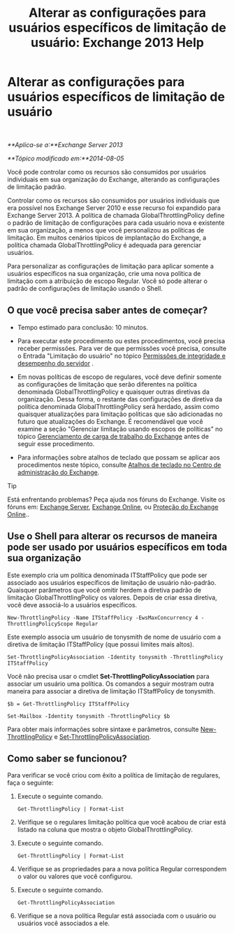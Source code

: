 ﻿---
title: 'Alterar as configurações para usuários específicos de limitação de usuário: Exchange 2013 Help'
TOCTitle: Alterar as configurações para usuários específicos de limitação de usuário
ms:assetid: c5f834d6-189d-485e-9800-5e0066815ecf
ms:mtpsurl: https://technet.microsoft.com/pt-br/library/JJ863577(v=EXCHG.150)
ms:contentKeyID: 50556283
ms.date: 05/22/2018
mtps_version: v=EXCHG.150
ms.translationtype: MT
---

# Alterar as configurações para usuários específicos de limitação de usuário

 

_**Aplica-se a:**Exchange Server 2013_

_**Tópico modificado em:**2014-08-05_

Você pode controlar como os recursos são consumidos por usuários individuais em sua organização do Exchange, alterando as configurações de limitação padrão.

Controlar como os recursos são consumidos por usuários individuais que era possível nos Exchange Server 2010 e esse recurso foi expandido para Exchange Server 2013. A política de chamada GlobalThrottlingPolicy define o padrão de limitação de configurações para cada usuário nova e existente em sua organização, a menos que você personalizou as políticas de limitação. Em muitos cenários típicos de implantação do Exchange, a política chamada GlobalThrottlingPolicy é adequada para gerenciar usuários.

Para personalizar as configurações de limitação para aplicar somente a usuários específicos na sua organização, crie uma nova política de limitação com a atribuição de escopo Regular. Você só pode alterar o padrão de configurações de limitação usando o Shell.

## O que você precisa saber antes de começar?

  - Tempo estimado para conclusão: 10 minutos.

  - Para executar este procedimento ou estes procedimentos, você precisa receber permissões. Para ver de que permissões você precisa, consulte o Entrada "Limitação do usuário" no tópico [Permissões de integridade e desempenho do servidor](server-health-and-performance-permissions-exchange-2013-help.md) .

  - Em novas políticas de escopo de regulares, você deve definir somente as configurações de limitação que serão diferentes na política denominada GlobalThrottlingPolicy e quaisquer outras diretivas da organização. Dessa forma, o restante das configurações de diretiva da política denominada GlobalThrottlingPolicy será herdado, assim como quaisquer atualizações para limitação políticas que são adicionadas no futuro que atualizações do Exchange. É recomendável que você examine a seção "Gerenciar limitação usando escopos de políticas" no tópico [Gerenciamento de carga de trabalho do Exchange](exchange-workload-management-exchange-2013-help.md) antes de seguir esse procedimento.

  - Para informações sobre atalhos de teclado que possam se aplicar aos procedimentos neste tópico, consulte [Atalhos de teclado no Centro de administração do Exchange](keyboard-shortcuts-in-the-exchange-admin-center-exchange-online-protection-help.md).


> [!TIP]
> Está enfrentando problemas? Peça ajuda nos fóruns do Exchange. Visite os fóruns em: <A href="https://go.microsoft.com/fwlink/p/?linkid=60612">Exchange Server</A>, <A href="https://go.microsoft.com/fwlink/p/?linkid=267542">Exchange Online</A>, ou <A href="https://go.microsoft.com/fwlink/p/?linkid=285351">Proteção do Exchange Online</A>..



## Use o Shell para alterar os recursos de maneira pode ser usado por usuários específicos em toda sua organização

Este exemplo cria um política denominada ITStaffPolicy que pode ser associado aos usuários específicos de limitação de usuário não-padrão. Quaisquer parâmetros que você omitir herdem a diretiva padrão de limitação GlobalThrottlingPolicy os valores. Depois de criar essa diretiva, você deve associá-lo a usuários específicos.

    New-ThrottlingPolicy -Name ITStaffPolicy -EwsMaxConcurrency 4 -ThrottlingPolicyScope Regular

Este exemplo associa um usuário de tonysmith de nome de usuário com a diretiva de limitação ITStaffPolicy (que possui limites mais altos).

    Set-ThrottlingPolicyAssociation -Identity tonysmith -ThrottlingPolicy ITStaffPolicy

Você não precisa usar o cmdlet **Set-ThrottlingPolicyAssociation** para associar um usuário uma política. Os comandos a seguir mostram outra maneira para associar a diretiva de limitação ITStaffPolicy de tonysmith.

    $b = Get-ThrottlingPolicy ITStaffPolicy

    Set-Mailbox -Identity tonysmith -ThrottlingPolicy $b

Para obter mais informações sobre sintaxe e parâmetros, consulte [New-ThrottlingPolicy](https://technet.microsoft.com/pt-br/library/dd351045\(v=exchg.150\)) e [Set-ThrottlingPolicyAssociation](https://technet.microsoft.com/pt-br/library/ff459231\(v=exchg.150\)).

## Como saber se funcionou?

Para verificar se você criou com êxito a política de limitação de regulares, faça o seguinte:

1.  Execute o seguinte comando.
    
        Get-ThrottlingPolicy | Format-List

2.  Verifique se o regulares limitação política que você acabou de criar está listado na coluna que mostra o objeto GlobalThrottlingPolicy.

3.  Execute o seguinte comando.
    
        Get-ThrottlingPolicy | Format-List

4.  Verifique se as propriedades para a nova política Regular correspondem o valor ou valores que você configurou.

5.  Execute o seguinte comando.
    
        Get-ThrottlingPolicyAssociation

6.  Verifique se a nova política Regular está associada com o usuário ou usuários você associados a ele.

